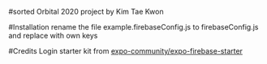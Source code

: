 #sorted
Orbital 2020 project by Kim Tae Kwon

#Installation
rename the file example.firebaseConfig.js to firebaseConfig.js and replace with own keys

#Credits
Login starter kit from [expo-community/expo-firebase-starter](https://github.com/expo-community/expo-firebase-starter)
